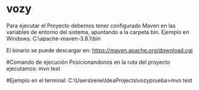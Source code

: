 # vozy

Para ejecutar el Proyecto debemos tener configurado Maven
en las variables de entorno del sistema, apuntando a la carpeta bin.
Ejemplo en Windows:
C:\apache-maven-3.8.1\bin

El binario se puede descargar en: https://maven.apache.org/download.cgi

#Comando de ejecución
Posicionandonos en la ruta del proyecto ejecutamos:
mvn test

#Ejemplo en el terminal:
C:\Users\rene\IdeaProjects\vozyprueba>mvn test